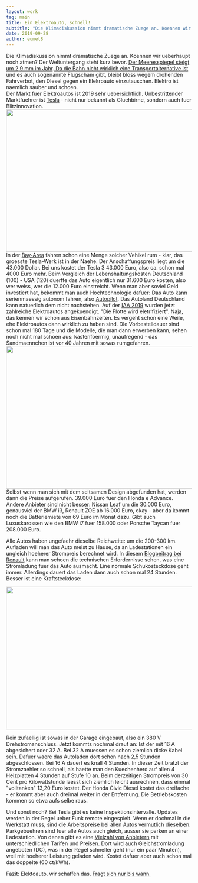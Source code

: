 ```yaml
---
layout: work
tag: main
title: Ein Elektroauto, schnell!
subtitle: "Die Klimadiskussion nimmt dramatische Zuege an. Koennen wir ueberhaupt noch atmen? Der Weltuntergang steht kurz bevor. Der Meeresspiegel steigt um 2,9 mm im Jahr. Da die Bahn nicht wirklich eine Transportalternative ist und es auch sogenannte Flugscham&hellip;"
date: 2019-09-28
author: eumel8
---
```


Die Klimadiskussion nimmt dramatische Zuege an. Koennen wir ueberhaupt noch atmen? Der Weltuntergang steht kurz bevor. <a href="https://wiki.bildungsserver.de/klimawandel/index.php/Aktueller_Meeresspiegelanstieg#Meeresspiegel.C3.A4nderungen">Der Meeresspiegel steigt um 2,9 mm im Jahr</a>.<a href="https://trends.google.de/trends/explore?date=all&amp;geo=DE&amp;q=Bahn%20St%C3%B6rung"> Da die Bahn nicht wirklich eine Transportalternative ist</a> und es auch sogenannte Flugscham gibt, bleibt bloss wegem drohenden Fahrverbot, den DIesel gegen ein Elekroauto einzutauschen. Elektro ist naemlich sauber und schoen.
<br/>
Der Markt fuer Elektroautos ist 2019 sehr uebersichtlich. Unbestrittender Marktfuehrer ist <a href="https://www.tesla.com/de_DE/models">Tesla</a> - nicht nur bekannt als Gluehbirne, sondern auch fuer Blitzinnovation. 
<img src="/unsupported/media/quick-uploads/ein-elektroauto-schnell/tesla.png" width="585" height="386"/>
In der <a href="https://goo.gl/maps/4W9DbqcacqkNjcFc9">Bay-Area</a> fahren schon eine Menge solcher Vehikel rum - klar, das groesste Tesla-Werk ist in der Naehe. Der Anschaffungspreis liegt um die 43.000 Dollar. Bei uns kostet der Tesla 3 43.000 Euro, also ca. schon mal 4000 Euro mehr. Beim Vergleich der Lebenshaltungskosten Deutschland (100) - USA (120) duerfte das Auto eigentlich nur 31.600 Euro kosten, also wer weiss, wer die 12.000 Euro einstreicht. Wenn man aber soviel Geld investiert hat, bekommt man auch Hochtechnologie dafuer: Das Auto kann serienmaessig autonom fahren, also <a href="https://vimeo.com/192179727">Autopilot</a>.
Das Autoland Deutschland kann natuerlich dem nicht nachstehen. Auf der <a href="https://www.autozeitung.de/iaa">IAA 2019</a> wurden jetzt zahlreiche Elektroautos angekuendigt. "Die Flotte wird eletrifiziert". Naja, das kennen wir schon aus Eisenbahnzeiten. Es vergeht schon eine Weile, ehe Elektroautos dann wirklich zu haben sind. DIe Vorbestelldauer sind schon mal 180 Tage und die Modelle, die man dann erwerben kann, sehen noch nicht mal schoen aus: kastenfoermig, unaufregend - das Sandmaennchen ist vor 40 Jahren mit sowas rumgefahren. 
<img src="/unsupported/media/quick-uploads/ein-elektroauto-schnell/honda-e.jpg" width="585" height="386"/>
Selbst wenn man sich mit dem seltsamen Design abgefunden hat, werden dann die Preise aufgerufen. 39.000 Euro fuer den Honda e Advance.
Andere Anbieter sind nicht besser: Nissan Leaf um die 30.000 Euro, genausviel der BMW i3, Renault ZOE ab 16.000 Euro, okay - aber da kommt noch die Batteriemiete von 69 Euro im Monat dazu. Gibt auch Luxuskarossen wie den BMW i7 fuer 158.000 oder Porsche Taycan fuer 208.000 Euro. 

Alle Autos haben ungefaehr dieselbe Reichweite: um die 200-300 km. Aufladen will man das Auto meist zu Hause, da an Ladestationen ein ungleich hoeherer Strompreis berechnet wird. In diesem <a href="https://blog.renault.de/neues-von-renault-elektroauto-zoe-aufladen-reichweite-erweitern/">Blogbeitrag bei Renault</a> kann man schoen die technischen Erfordernisse sehen, was eine Stromladung fuer das Auto ausmacht. Eine normale Schukosteckdose geht immer. Allerdings dauert das Laden dann auch schon mal 24 Stunden. Besser ist eine Kraftsteckdose:

<img src="/unsupported/media/quick-uploads/ein-elektroauto-schnell/kraftstrom.jpg" width="585" height="386"/>

Rein zufaellig ist sowas in der Garage eingebaut, also ein 380 V Drehstromanschluss. Jetzt kommts nochmal drauf an: Ist der mit 16 A abgesichert oder 32 A. Bei 32 A muessen es schon ziemlich dicke Kabel sein. Dafuer waere das Autoladen dort schon nach 2,5 Stunden abgeschlossen. Bei 16 A dauert es knall 4 Stunden. 
In dieser Zeit bratzt der Stromzaehler so schnell, als haette man den Kuechenherd auf allen 4 Heizplatten 4 Stunden auf Stufe 10 an. Beim derzeitigen Strompreis von 30 Cent pro Kilowattstunde laesst sich ziemlich leicht ausrechnen, dass einmal "volltanken" 13,20 Euro kostet. Der Honda Civic Diesel kostet das dreifache - er kommt aber auch dreimal weiter in der Entfernung. Die Betriebskosten kommen so etwa aufs selbe raus.

Und sonst noch? Bei Tesla gibt es keine Inspektionsintervalle. Updates werden in der Regel ueber Funk remote eingespielt. Wenn er dochmal in die Werkstatt muss, sind die Arbeitspreise bei allen Autos vermutlich dieselben. Parkgebuehren sind fuer alle Autos auch gleich, ausser sie parken an einer Ladestation. Von denen gibt es eine <a href="https://www.adac.de/rund-ums-fahrzeug/e-mobilitaet/laden/elektroauto-ladesaeulen-strompreise/">Vielzahl von Anbietern</a> mit unterschiedlichen Tarifen und Preisen. Dort wird auch Gleichstromladung angeboten (DC), was in der Regel schneller geht (nur ein paar Minuten), weil mit hoeherer Leistung geladen wird. Kostet dafuer aber auch schon mal das doppelte (60 ct/kWh). 

Fazit: Elektoauto, wir schaffen das. <a href="https://de.statista.com/statistik/daten/studie/244000/umfrage/neuzulassungen-von-elektroautos-in-deutschland/">Fragt sich nur bis wann.</a>
